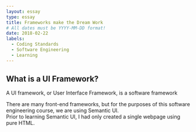 ```yaml
---
layout: essay
type: essay
title: Frameworks make the Dream Work
# All dates must be YYYY-MM-DD format!
date: 2018-02-22
labels:
  - Coding Standards
  - Software Engineering
  - Learning
---
```


## What is a UI Framework?

A UI framework, or User Interface Framework, is a software framework 

There are many front-end frameworks, but for the purposes of this software engineering course, we are using Semantic UI.  
Prior to learning Semantic UI, I had only created a single webpage using pure HTML.  